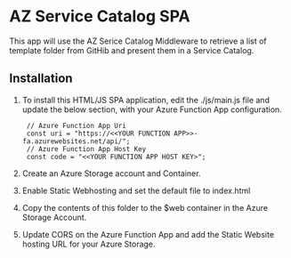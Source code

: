 # AZ Service Catalog SPA

This app will use the AZ Serice Catalog Middleware to retrieve a list of template folder from GitHib and present them in a Service Catalog.

## Installation

1. To install this HTML/JS SPA application, edit the ./js/main.js file and update the below section, with your Azure Function App configuration.

        // Azure Function App Uri
        const uri = "https://<<YOUR FUNCTION APP>>-fa.azurewebsites.net/api/";
        // Azure Function App Host Key
        const code = "<<YOUR FUNCTION APP HOST KEY>";

2. Create an Azure Storage account and Container.

3. Enable Static Webhosting and set the default file to index.html

4. Copy the contents of this folder to the $web container in the Azure Storage Account.

5. Update CORS on the Azure Function App and add the Static Website hosting URL for your Azure Storage.
